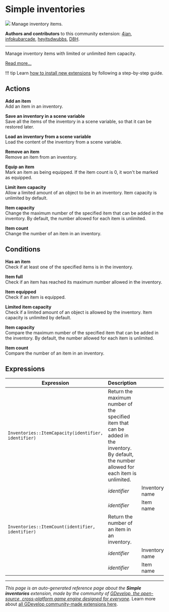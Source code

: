 # Simple inventories

<img src="https://asset-resources.gdevelop.io/public-resources/Icons/Glyphster Pack/Master/SVG/Education and Learning/032fea6b6614c8b1c923bc3336520e8c24a418d18c16dae507ef2e885e01f8c9_Education and Learning_education_school_bag_backpack.svg" class="extension-icon"></img>
Manage inventory items.

**Authors and contributors** to this community extension: [4ian](https://gd.games/4ian), [infokubarcade](https://gd.games/infokubarcade), [heyitsdwubbs](https://gd.games/heyitsdwubbs), [D8H](https://gd.games/D8H).

---

Manage inventory items with limited or unlimited item capacity.

[Read more...](https://wiki.gdevelop.io/gdevelop5/all-features/inventory)

!!! tip
    Learn [how to install new extensions](/gdevelop5/extensions/search) by following a step-by-step guide.

## Actions

**Add an item**  
Add an item in an inventory.

**Save an inventory in a scene variable**  
Save all the items of the inventory in a scene variable, so that it can be restored later.

**Load an inventory from a scene variable**  
Load the content of the inventory from a scene variable.

**Remove an item**  
Remove an item from an inventory.

**Equip an item**  
Mark an item as being equipped. If the item count is 0, it won't be marked as equipped.

**Limit item capacity**  
Allow a limited amount of an object to be in an inventory. Item capacity is unlimited by default.

**Item capacity**  
Change the maximum number of the specified item that can be added in the inventory. By default, the number allowed for each item is unlimited.

**Item count**  
Change the number of an item in an inventory.

## Conditions

**Has an item**  
Check if at least one of the specified items is in the inventory.

**Item full**  
Check if an item has reached its maximum number allowed in the inventory.

**Item equipped**  
Check if an item is equipped.

**Limited item capacity**  
Check if a limited amount of an object is allowed by the inventory. Item capacity is unlimited by default.

**Item capacity**  
Compare the maximum number of the specified item that can be added in the inventory. By default, the number allowed for each item is unlimited.

**Item count**  
Compare the number of an item in an inventory.

## Expressions

| Expression | Description |  |
|-----|-----|-----|
| `Inventories::ItemCapacity(identifier, identifier)` | Return the maximum number of the specified item that can be added in the inventory. By default, the number allowed for each item is unlimited. ||
| | _identifier_ | Inventory name |
| | _identifier_ | Item name |
| `Inventories::ItemCount(identifier, identifier)` | Return the number of an item in an inventory. ||
| | _identifier_ | Inventory name |
| | _identifier_ | Item name |

---

*This page is an auto-generated reference page about the **Simple inventories** extension, made by the community of [GDevelop, the open-source, cross-platform game engine designed for everyone](https://gdevelop.io/).* Learn more about [all GDevelop community-made extensions here](/gdevelop5/extensions).
